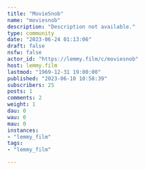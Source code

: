 ```yaml
---
title: "MovieSnob" 
name: "moviesnob"
description: "Description not available."
type: community
date: "2023-06-24 01:13:06"
draft: false
nsfw: false
actor_id: "https://lemmy.film/c/moviesnob"
host: lemmy.film
lastmod: "1969-12-31 19:00:00"
published: "2023-06-10 10:58:39"
subscribers: 25
posts: 1
comments: 2
weight: 1
dau: 0
wau: 0
mau: 0
instances:
- "lemmy_film"
tags: 
- "lemmy_film"

---
```

